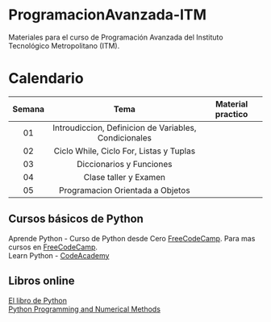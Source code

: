 # ProgramacionAvanzada-ITM
Materiales para el curso de Programación Avanzada del Instituto Tecnológico Metropolitano (ITM).

# Calendario
| Semana |                             Tema                              |                  Material practico |
| :-----------: | :--------------------------------------------------------------: |:----------------------------------------------------------------------------------------------------------------------------: | 
|      01       |  Introudiccion, Definicion de Variables, Condicionales           |             | 
|      02       |  Ciclo While, Ciclo For, Listas y Tuplas    |  |
|      03       |  Diccionarios y Funciones   |      | 
|      04       |  Clase taller y Examen   |      | 
|      05       |  Programacion Orientada a Objetos   |      | 

## Cursos básicos de Python
Aprende Python - Curso de Python desde Cero [FreeCodeCamp](https://www.youtube.com/watch?v=DLikpfc64cA).
Para mas cursos en [FreeCodeCamp](https://www.freecodecamp.org/espanol/). <br>
Learn Python - [CodeAcademy](https://www.codecademy.com/learn/learn-python)

## Libros online
[El libro de Python](https://ellibrodepython.com/) <br>
[Python Programming and Numerical Methods](https://pythonnumericalmethods.berkeley.edu/notebooks/Index.html)

